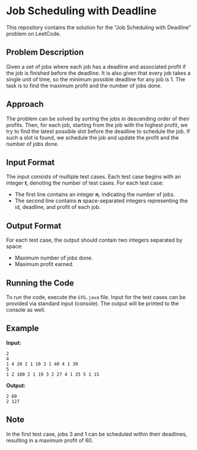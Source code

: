 # Job Scheduling with Deadline

This repository contains the solution for the "Job Scheduling with Deadline" problem on LeetCode.

## Problem Description

Given a set of jobs where each job has a deadline and associated profit if the job is finished before the deadline. It is also given that every job takes a single unit of time, so the minimum possible deadline for any job is 1. The task is to find the maximum profit and the number of jobs done.

## Approach

The problem can be solved by sorting the jobs in descending order of their profits. Then, for each job, starting from the job with the highest profit, we try to find the latest possible slot before the deadline to schedule the job. If such a slot is found, we schedule the job and update the profit and the number of jobs done.

## Input Format

The input consists of multiple test cases. Each test case begins with an integer **t**, denoting the number of test cases. For each test case:
- The first line contains an integer **n**, indicating the number of jobs.
- The second line contains **n** space-separated integers representing the id, deadline, and profit of each job.

## Output Format

For each test case, the output should contain two integers separated by space:
- Maximum number of jobs done.
- Maximum profit earned.

## Running the Code

To run the code, execute the `GfG.java` file. Input for the test cases can be provided via standard input (console). The output will be printed to the console as well.

## Example

**Input:**
```
2
4
1 4 20 2 1 10 3 1 40 4 1 30
5
1 2 100 2 1 19 3 2 27 4 1 25 5 1 15
```

**Output:**
```
2 60
2 127
```

## Note

In the first test case, jobs 3 and 1 can be scheduled within their deadlines, resulting in a maximum profit of 60.
